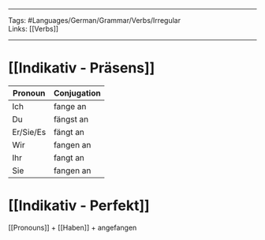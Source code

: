 ___
Tags: #Languages/German/Grammar/Verbs/Irregular  
Links: [[Verbs]]
___
# [[Indikativ - Präsens]]
Pronoun|Conjugation
------------ | ------------
Ich | fange an
Du | fängst an
Er/Sie/Es | fängt an
Wir | fangen an
Ihr | fangt an
Sie | fangen an


# [[Indikativ - Perfekt]]
[[Pronouns]] + [[Haben]] + angefangen